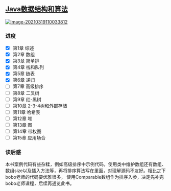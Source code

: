 ## [Java数据结构和算法](https://book.douban.com/subject/1144007/)

[![image-20210319110033812](https://s3.ax1x.com/2021/03/19/6Rj526.png)](https://book.douban.com/subject/1144007/)

### 进度

- [x] 第1章 综述
- [x] 第2章 数组
- [x] 第3章 简单排
- [x] 第4章 栈和队列
- [x] 第5章 链表
- [x] 第6章 递归
- [ ] 第7章 高级排序
- [ ] 第8章 二叉树
- [ ] 第9章 红-黑树
- [ ] 第10章 2-3-4树和外部存储
- [ ] 第11章 哈希表
- [ ] 第12章 堆
- [ ] 第13章 图
- [ ] 第14章 带权图
- [ ] 第15章 应用场合

### 读后感

本书案例代码有些杂糅，例如高级排序中示例代码，使用类中维护数组还有数组、数组size以及插入方法等，再将排序算法写在里面，对理解源码不友好。相比之下bobo老师的代码要优雅很多，
使用Comparable数组作为排序入参，决定先补完bobo老师课程，后续再通览此书。
